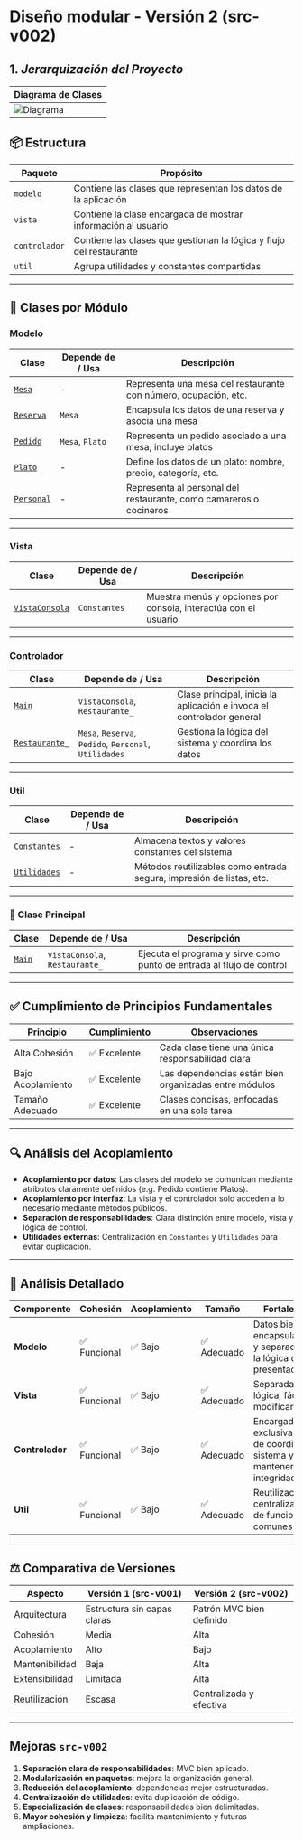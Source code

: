 # Diseño modular - Versión 2 (src-v002)

## 1. *Jerarquización del Proyecto*

<div align=center>

| Diagrama de Clases |
|--------------------|
|![Diagrama](/images/modelosUML/DiagramaClasesSrc2.svg)|

</div>

## 📦 Estructura

| Paquete        | Propósito                                                              |
|----------------|------------------------------------------------------------------------|
| `modelo`       | Contiene las clases que representan los datos de la aplicación         |
| `vista`        | Contiene la clase encargada de mostrar información al usuario          |
| `controlador`  | Contiene las clases que gestionan la lógica y flujo del restaurante    |
| `util`         | Agrupa utilidades y constantes compartidas                             |

---

## 🧱 Clases por Módulo

### Modelo

| Clase                                      | Depende de / Usa | Descripción                                                                 |
|-------------------------------------------|------------------|-----------------------------------------------------------------------------|
| [`Mesa`](src-v002/modelo/Mesa.java)       | -                | Representa una mesa del restaurante con número, ocupación, etc.             |
| [`Reserva`](src-v002/modelo/Reserva.java) | `Mesa`           | Encapsula los datos de una reserva y asocia una mesa                       |
| [`Pedido`](src-v002/modelo/Pedido.java)   | `Mesa`, `Plato`  | Representa un pedido asociado a una mesa, incluye platos                    |
| [`Plato`](src-v002/modelo/Plato.java)     | -                | Define los datos de un plato: nombre, precio, categoría, etc.              |
| [`Personal`](src-v002/modelo/Personal.java)| -               | Representa al personal del restaurante, como camareros o cocineros         |

---

### Vista

| Clase                                                       | Depende de / Usa      | Descripción                                                             |
|--------------------------------------------------------------|------------------------|-------------------------------------------------------------------------|
| [`VistaConsola`](src-v002/vista/VistaConsola.java)           | `Constantes`          | Muestra menús y opciones por consola, interactúa con el usuario         |

---

### Controlador

| Clase                                                     | Depende de / Usa                              | Descripción                                                                   |
|------------------------------------------------------------|-----------------------------------------------|-------------------------------------------------------------------------------|
| [`Main`](src-v002/controlador/Main.java)                   | `VistaConsola`, `Restaurante_`               | Clase principal, inicia la aplicación e invoca el controlador general        |
| [`Restaurante_`](src-v002/controlador/Restaurante_.java)   | `Mesa`, `Reserva`, `Pedido`, `Personal`, `Utilidades` | Gestiona la lógica del sistema y coordina los datos                        |

---

### Util

| Clase                                            | Depende de / Usa | Descripción                                                                   |
|--------------------------------------------------|------------------|-------------------------------------------------------------------------------|
| [`Constantes`](src-v002/util/Constantes.java)    | -                | Almacena textos y valores constantes del sistema                              |
| [`Utilidades`](src-v002/util/Utilidades.java)    | -                | Métodos reutilizables como entrada segura, impresión de listas, etc.          |

---

### 🧠 Clase Principal

| Clase                                   | Depende de / Usa                          | Descripción                                                                 |
|----------------------------------------|-------------------------------------------|-----------------------------------------------------------------------------|
| [`Main`](src-v002/controlador/Main.java) | `VistaConsola`, `Restaurante_`           | Ejecuta el programa y sirve como punto de entrada al flujo de control      |

---

## ✅ Cumplimiento de Principios Fundamentales

| Principio         | Cumplimiento   | Observaciones                                                              |
|------------------|----------------|-----------------------------------------------------------------------------|
| Alta Cohesión     | ✅ Excelente    | Cada clase tiene una única responsabilidad clara                           |
| Bajo Acoplamiento | ✅ Excelente    | Las dependencias están bien organizadas entre módulos                      |
| Tamaño Adecuado   | ✅ Excelente    | Clases concisas, enfocadas en una sola tarea                               |

---

## 🔍 Análisis del Acoplamiento

- **Acoplamiento por datos**: Las clases del modelo se comunican mediante atributos claramente definidos (e.g. Pedido contiene Platos).
- **Acoplamiento por interfaz**: La vista y el controlador solo acceden a lo necesario mediante métodos públicos.
- **Separación de responsabilidades**: Clara distinción entre modelo, vista y lógica de control.
- **Utilidades externas**: Centralización en `Constantes` y `Utilidades` para evitar duplicación.

---

## 🧪 Análisis Detallado

| Componente     | Cohesión       | Acoplamiento | Tamaño  | Fortalezas                                                                 |
|----------------|----------------|--------------|---------|----------------------------------------------------------------------------|
| **Modelo**     | ✅ Funcional    | ✅ Bajo       | ✅ Adecuado | Datos bien encapsulados y separados de la lógica de presentación          |
| **Vista**      | ✅ Funcional    | ✅ Bajo       | ✅ Adecuado | Separada de la lógica, fácil de modificar                                 |
| **Controlador**| ✅ Funcional    | ✅ Bajo       | ✅ Adecuado | Encargado exclusivamente de coordinar el sistema y mantener integridad    |
| **Util**       | ✅ Funcional    | ✅ Bajo       | ✅ Adecuado | Reutilización y centralización de funciones comunes                       |

---

## ⚖ Comparativa de Versiones

| Aspecto              | Versión 1 (src-v001)     | Versión 2 (src-v002)         |
|----------------------|--------------------------|-------------------------------|
| Arquitectura         | Estructura sin capas claras | Patrón MVC bien definido       |
| Cohesión             | Media                    | Alta                          |
| Acoplamiento         | Alto                     | Bajo                          |
| Mantenibilidad       | Baja                     | Alta                          |
| Extensibilidad       | Limitada                 | Alta                          |
| Reutilización        | Escasa                   | Centralizada y efectiva       |

---

## Mejoras `src-v002`

1. **Separación clara de responsabilidades**: MVC bien aplicado.
2. **Modularización en paquetes**: mejora la organización general.
3. **Reducción del acoplamiento**: dependencias mejor estructuradas.
4. **Centralización de utilidades**: evita duplicación de código.
5. **Especialización de clases**: responsabilidades bien delimitadas.
6. **Mayor cohesión y limpieza**: facilita mantenimiento y futuras ampliaciones.

